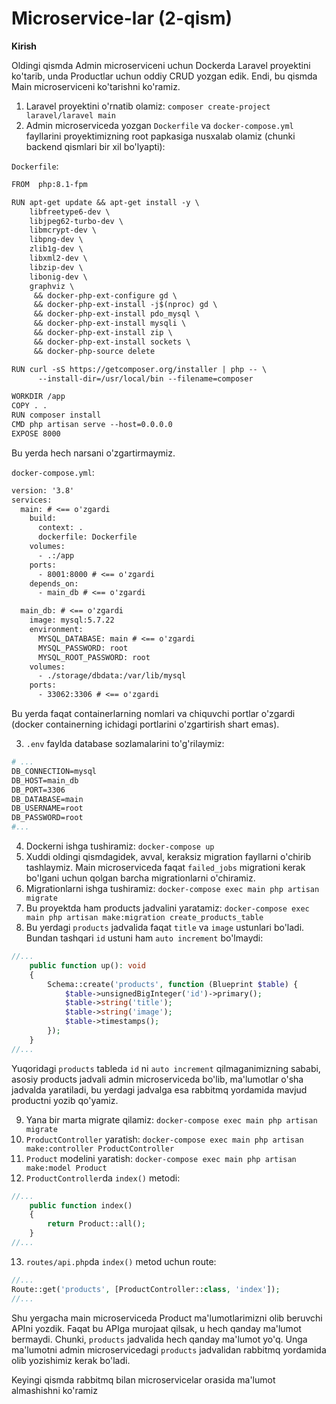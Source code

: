 # Microservice-lar (2-qism)

**Kirish**

Oldingi qismda Admin microserviceni uchun Dockerda Laravel proyektini ko'tarib, unda Productlar uchun oddiy CRUD yozgan edik. Endi, bu qismda Main microserviceni ko'tarishni ko'ramiz.

1. Laravel proyektini o'rnatib olamiz: `composer create-project laravel/laravel main`
2. Admin microserviceda yozgan `Dockerfile` va `docker-compose.yml` fayllarini proyektimizning root papkasiga nusxalab olamiz (chunki backend qismlari bir xil bo'lyapti):

`Dockerfile`:

```apache
FROM  php:8.1-fpm

RUN apt-get update && apt-get install -y \
	libfreetype6-dev \
	libjpeg62-turbo-dev \
	libmcrypt-dev \
	libpng-dev \
	zlib1g-dev \
	libxml2-dev \
	libzip-dev \
	libonig-dev \
	graphviz \
     && docker-php-ext-configure gd \
     && docker-php-ext-install -j$(nproc) gd \
     && docker-php-ext-install pdo_mysql \
     && docker-php-ext-install mysqli \
     && docker-php-ext-install zip \
     && docker-php-ext-install sockets \
     && docker-php-source delete

RUN curl -sS https://getcomposer.org/installer | php -- \
      --install-dir=/usr/local/bin --filename=composer

WORKDIR /app
COPY . .
RUN composer install
CMD php artisan serve --host=0.0.0.0
EXPOSE 8000

```

Bu yerda hech narsani o'zgartirmaymiz.

`docker-compose.yml`:

```apache
version: '3.8'
services:
  main: # <== o'zgardi
    build:
      context: .
      dockerfile: Dockerfile
    volumes:
      - .:/app
    ports:
      - 8001:8000 # <== o'zgardi
    depends_on:
      - main_db # <== o'zgardi

  main_db: # <== o'zgardi
    image: mysql:5.7.22
    environment:
      MYSQL_DATABASE: main # <== o'zgardi
      MYSQL_PASSWORD: root
      MYSQL_ROOT_PASSWORD: root
    volumes:
      - ./storage/dbdata:/var/lib/mysql
    ports:
      - 33062:3306 # <== o'zgardi

```

Bu yerda faqat containerlarning nomlari va chiquvchi portlar o'zgardi (docker containerning ichidagi portlarini o'zgartirish shart emas).

3. `.env` faylda database sozlamalarini to'g'rilaymiz:

```apache
# ...
DB_CONNECTION=mysql
DB_HOST=main_db
DB_PORT=3306
DB_DATABASE=main
DB_USERNAME=root
DB_PASSWORD=root
#...
```

4. Dockerni ishga tushiramiz: `docker-compose up`
5. Xuddi oldingi qismdagidek, avval, keraksiz migration fayllarni o'chirib tashlaymiz. Main microserviceda faqat `failed_jobs` migrationi kerak bo'lgani uchun qolgan barcha migrationlarni o'chiramiz.
6. Migrationlarni ishga tushiramiz: `docker-compose exec main php artisan migrate`
7. Bu proyektda ham products jadvalini yaratamiz: `docker-compose exec main php artisan make:migration create_products_table`
8. Bu yerdagi `products` jadvalida faqat `title` va `image` ustunlari bo'ladi. Bundan tashqari `id` ustuni ham `auto increment` bo'lmaydi:

```php
//...
    public function up(): void
    {
        Schema::create('products', function (Blueprint $table) {
            $table->unsignedBigInteger('id')->primary();
            $table->string('title');
            $table->string('image');
            $table->timestamps();
        });
    }
//...
```

Yuqoridagi `products` tableda `id` ni `auto increment` qilmaganimizning sababi, asosiy products jadvali admin microserviceda bo'lib, ma'lumotlar o'sha jadvalda yaratiladi, bu yerdagi jadvalga esa rabbitmq yordamida mavjud productni yozib qo'yamiz.

9. Yana bir marta migrate qilamiz: `docker-compose exec main php artisan migrate`
10. `ProductController` yaratish: `docker-compose exec main php artisan make:controller ProductController`
11. `Product` modelini yaratish: `docker-compose exec main php artisan make:model Product`
12. `ProductController`da `index()` metodi:

```php
//...
    public function index()
    {
        return Product::all();
    }
//...
```

13. `routes/api.php`da `index()` metod uchun route:

```php
//...
Route::get('products', [ProductController::class, 'index']);
//...
```

Shu yergacha main microserviceda Product ma'lumotlarimizni olib beruvchi APIni yozdik. Faqat bu APIga murojaat qilsak, u hech qanday ma'lumot bermaydi. Chunki, `products` jadvalida hech qanday ma'lumot yo'q. Unga ma'lumotni admin microservicedagi `products` jadvalidan rabbitmq yordamida olib yozishimiz kerak bo'ladi.


Keyingi qismda rabbitmq bilan microservicelar orasida ma'lumot almashishni ko'ramiz
